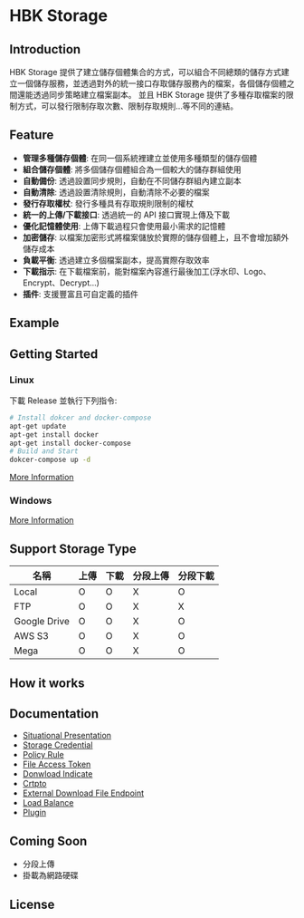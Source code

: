 # HBK Storage

## Introduction

HBK Storage 提供了建立儲存個體集合的方式，可以組合不同總類的儲存方式建立一個儲存服務，並透過對外的統一接口存取儲存服務內的檔案，各個儲存個體之間還能透過同步策略建立檔案副本。
並且 HBK Storage 提供了多種存取檔案的限制方式，可以發行限制存取次數、限制存取規則...等不同的連結。

## Feature

-   **管理多種儲存個體**: 在同一個系統裡建立並使用多種類型的儲存個體
-   **組合儲存個體**: 將多個儲存個體組合為一個較大的儲存群組使用
-   **自動備份**: 透過設置同步規則，自動在不同儲存群組內建立副本
-   **自動清除**: 透過設置清除規則，自動清除不必要的檔案
-   **發行存取權杖**: 發行多種具有存取規則限制的權杖
-   **統一的上傳/下載接口**: 透過統一的 API 接口實現上傳及下載
-   **優化記憶體使用**: 上傳下載過程只會使用最小需求的記憶體
-   **加密儲存**: 以檔案加密形式將檔案儲放於實際的儲存個體上，且不會增加額外儲存成本
-   **負載平衡**: 透過建立多個檔案副本，提高實際存取效率
-   **下載指示**: 在下載檔案前，能對檔案內容進行最後加工(浮水印、Logo、Encrypt、Decrypt...)
-   **插件**: 支援豐富且可自定義的插件

## Example

## Getting Started

### Linux

下載 Release 並執行下列指令:

```bash
# Install dokcer and docker-compose
apt-get update
apt-get install docker
apt-get install docker-compose
# Build and Start
dokcer-compose up -d
```

[More Information](https://)

### Windows

[More Information](https://)

## Support Storage Type

| 名稱 | 上傳 | 下載 | 分段上傳 | 分段下載 |
| -------- | -------- | -------- | -------- | -------- |
| Local | O | O | X | O |
| FTP | O | O | X | X |
| Google Drive | O | O | X | O |
| AWS S3 | O | O | X | O |
| Mega | O | O | X | O |

## How it works

## Documentation

- [Situational Presentation]()
- [Storage Credential]()
- [Policy Rule]()
- [File Access Token]()
- [Donwload Indicate]()
- [Crtpto]()
- [External Download File Endpoint]()
- [Load Balance]()
- [Plugin]()

## Coming Soon

- 分段上傳
- 掛載為網路硬碟

## License
